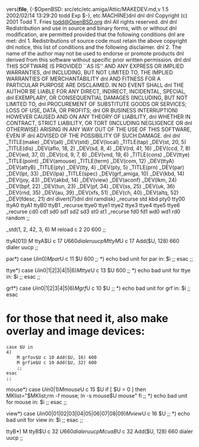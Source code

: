 vers(__file__,
	{-$OpenBSD: src/etc/etc.amiga/Attic/MAKEDEV.md,v 1.5 2002/02/14 13:29:20 todd Exp $-},
etc.MACHINE)dnl
dnl
dnl Copyright (c) 2001 Todd T. Fries <todd@OpenBSD.org>
dnl All rights reserved.
dnl
dnl Redistribution and use in source and binary forms, with or without
dnl modification, are permitted provided that the following conditions
dnl are met:
dnl 1. Redistributions of source code must retain the above copyright
dnl    notice, this list of conditions and the following disclaimer.
dnl 2. The name of the author may not be used to endorse or promote products
dnl    derived from this software without specific prior written permission.
dnl
dnl THIS SOFTWARE IS PROVIDED ``AS IS'' AND ANY EXPRESS OR IMPLIED WARRANTIES,
dnl INCLUDING, BUT NOT LIMITED TO, THE IMPLIED WARRANTIES OF MERCHANTABILITY
dnl AND FITNESS FOR A PARTICULAR PURPOSE ARE DISCLAIMED.  IN NO EVENT SHALL
dnl THE AUTHOR BE LIABLE FOR ANY DIRECT, INDIRECT, INCIDENTAL, SPECIAL,
dnl EXEMPLARY, OR CONSEQUENTIAL DAMAGES (INCLUDING, BUT NOT LIMITED TO,
dnl PROCUREMENT OF SUBSTITUTE GOODS OR SERVICES; LOSS OF USE, DATA, OR PROFITS;
dnl OR BUSINESS INTERRUPTION) HOWEVER CAUSED AND ON ANY THEORY OF LIABILITY,
dnl WHETHER IN CONTRACT, STRICT LIABILITY, OR TORT (INCLUDING NEGLIGENCE OR
dnl OTHERWISE) ARISING IN ANY WAY OUT OF THE USE OF THIS SOFTWARE, EVEN IF
dnl ADVISED OF THE POSSIBILITY OF SUCH DAMAGE.
dnl
dnl
_TITLE(make)
_DEV(all)
_DEV(std)
_DEV(local)
_TITLE(tap)
_DEV(st, 20, 5)
_TITLE(dis)
_DEV(aflo, 18, 2)
_DEV(sd, 8, 4)
_DEV(rd, 41, 16)
_DEV(ccd, 7, 8)
_DEV(wd, 37, 0)
_DEV(cd, 9, 7, 8)
_DEV(vnd, 19, 6)
_TITLE(cons)
_DEV(ttye)
_TITLE(point)
_DEV(amouse)
_TITLE(term)
_DEV(com, 12)
_DEV(ttyA)
_DEV(attyB)
_TITLE(pty)
_DEV(tty, 4)
_DEV(pty, 5)
_TITLE(prn)
_DEV(par)
_DEV(lpt, 33)
_DEV(lpa)
_TITLE(spec)
_DEV(grf_amiga, 10)
_DEV(kbd, 14)
_DEV(joy, 43)
_DEV(akbd, 14)
_DEV(view)
_DEV(aconf)
_DEV(lkm, 24)
_DEV(bpf, 22)
_DEV(tun, 23)
_DEV(pf, 34)
_DEV(ss, 25)
_DEV(uk, 36)
_DEV(rnd, 35)
_DEV(au, 39)
_DEV(xfs, 51)
_DEV(ch, 40)
_DEV(altq, 52)
_DEV(fdesc, 21)
dnl
divert(7)dnl
dnl
ramdisk)
	_recurse std kbd pty0 tty00 ttyA0 ttyA1 ttyB0 ttyB1
	_recurse ttye0 ttye1 ttye2 ttye3 ttye4 ttye5 ttye6
	_recurse cd0 cd1 sd0 sd1 sd2 sd3 st0 st1
	_recurse fd0 fd1 wd0 wd1 rd0 random
	;;

_std(1, 2, 42, 3, 6)
	M reload	c 2 20 600
	;;

ttyA[01])
	M ttyA$U c 17 $U 660 dialer uucp
	M ttyM$U c 17 Add($U, 128) 660 dialer uucp
	;;

par*)
	case $U in
	0)
		M par$U c 11 $U 600
		;;
	*)
		echo bad unit for par in: $i
		;;
	esac
	;;

ttye*)
	case $U in
	0|1|2|3|4|5|6)
		M ttye$U c 13 $U 600
		;;
	*)
		echo bad unit for ttye in: $i
		;;
	esac
	;;

grf*)
	case $U in
	0|1|2|3|4|5|6)
		M grf$U c 10 $U
		;;
	*)
		echo bad unit for grf in: $i
		;;
	esac
# for those that need it, also make overlay and image devices:
	case $U in
	4)
		M grfov$U c 10 Add($U, 16) 600
		M grfim$U c 10 Add($U, 32) 600
		;;
	esac
	;;

mouse*)
	case $U in
	0|1)
		M mouse$U c 15 $U
		if [ $U = 0 ]
		then 
			MKlist="$MKlist;rm -f mouse; ln -s mouse$U mouse"
		fi
		;;
	*)
		echo bad unit for mouse in: $i
		;;
	esac
	;;

view*)
	case $U in
	00|01|02|03|04|05|06|07|08|09)
		M view$U c 16 $U
		;;
	*)
		echo bad unit for view in: $i
		;;
	esac
	;;

ttyB*)
	M ttyB$U c 32 $U 660 dialer uucp
	M cuaB$U c 32 Add($U, 128) 660 dialer uucp
	;;

